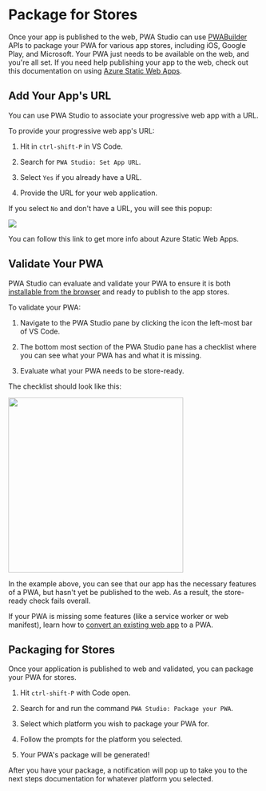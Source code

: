 # Package for Stores
Once your app is published to the web, PWA Studio can use [PWABuilder]() APIs to package your PWA for various app stores, including iOS, Google Play, and Microsoft. Your PWA just needs to be available on the web, and you're all set. If you need help publishing your app to the web, check out this documentation on using [Azure Static Web Apps]().

## Add Your App's URL
You can use PWA Studio to associate your progressive web app with a URL.

To provide your progressive web app's URL:

1. Hit in `ctrl-shift-P` in VS Code.
   
2. Search for `PWA Studio: Set App URL`.
   
3. Select `Yes` if you already have a URL.
   
4. Provide the URL for your web application.

If you select `No` and don't have a URL, you will see this popup:

<div class="docs-image">
<img src="/assets/studio/package/static-web-notification.png">
</div>

You can follow this link to get more info about Azure Static Web Apps.

## Validate Your PWA

PWA Studio can evaluate and validate your PWA to ensure it is both [installable from the browser](https://docs.microsoft.com/en-us/microsoft-edge/progressive-web-apps-chromium/ux#installing-a-pwa) and ready to publish to the app stores.

To validate your PWA:

1. Navigate to the PWA Studio pane by clicking the icon the left-most bar of VS Code.
   
2. The bottom most section of the PWA Studio pane has a checklist where you can see what your PWA has and what it is missing.
   
3. Evaluate what your PWA needs to be store-ready.

The checklist should look like this:

<div class="docs-image">
    <img src="/assets/studio/package/checklist.png" width=350>
</div>

In the example above, you can see that our app has the necessary features of a PWA, but hasn't yet be published to the web. As a result, the store-ready check fails overall.

If your PWA is missing some features (like a service worker or web manifest), learn how to [convert an existing web app](/docs/studio/existing-app.md) to a PWA.

## Packaging for Stores

Once your application is published to web and validated, you can package your PWA for stores.


1. Hit `ctrl-shift-P` with Code open.
   
2. Search for and run the command `PWA Studio: Package your PWA`.
   
3. Select which platform  you wish to package your PWA for.
   
4. Follow the prompts for the platform you selected.
   
5. Your PWA's package will be generated!

After you have your package, a notification will pop up to take you to the next steps documentation for whatever platform you selected.